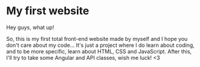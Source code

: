 # My first website

Hey guys, what up!

 So, this is my first total front-end website made by myself and I hope you don't care about my code... It's just a project where I do learn about coding,
 and to be more specific, learn about HTML, CSS and JavaScript. After this, I'll try to take some Angular and API classes, wish me luck! <3
